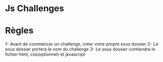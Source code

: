 # Js Challenges

# Règles
1- Avant de commencer un challenge, créer votre propre sous dossier
2- Le sous dossier portera le nom du challenge
3- Le sous dossier contiendra le fichier html, css(optionnel) et javascript
